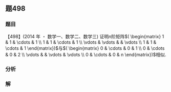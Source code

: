 ## 题498
### 题目
【498】(2014 年 ・ 数学一、数学二、数学三) 证明$n$阶矩阵$( \begin{matrix} 1 & 1 & \cdots & 1 \\  1 & 1 & \cdots & 1 \\  \vdots & \vdots & & \vdots \\  1 & 1 & \cdots & 1 \end{matrix})$与$( \begin{matrix} 0 & \cdots & 0 & 1 \\  0 & \cdots & 0 & 2 \\  \vdots & & \vdots & \vdots \\  0 & \cdots & 0 & n \end{matrix})$相似.
### 分析

### 解